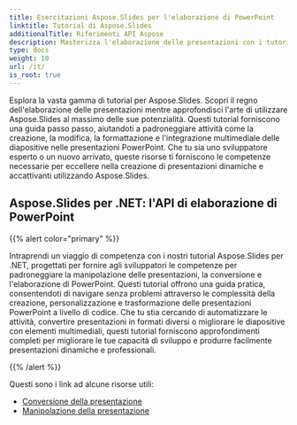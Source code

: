```yaml
---
title: Esercitazioni Aspose.Slides per l'elaborazione di PowerPoint
linktitle: Tutorial di Aspose.Slides
additionalTitle: Riferimenti API Aspose
description: Masterizza l'elaborazione delle presentazioni con i tutorial di Aspose.Slides. Crea, modifica e migliora le presentazioni PowerPoint in modo efficiente. Eccelle nella manipolazione dei contenuti dinamici.
type: docs
weight: 10
url: /it/
is_root: true
---
```

Esplora la vasta gamma di tutorial per Aspose.Slides. Scopri il regno dell'elaborazione delle presentazioni mentre approfondisci l'arte di utilizzare Aspose.Slides al massimo delle sue potenzialità. Questi tutorial forniscono una guida passo passo, aiutandoti a padroneggiare attività come la creazione, la modifica, la formattazione e l'integrazione multimediale delle diapositive nelle presentazioni PowerPoint. Che tu sia uno sviluppatore esperto o un nuovo arrivato, queste risorse ti forniscono le competenze necessarie per eccellere nella creazione di presentazioni dinamiche e accattivanti utilizzando Aspose.Slides.

## Aspose.Slides per .NET: l'API di elaborazione di PowerPoint
{{% alert color="primary" %}}

Intraprendi un viaggio di competenza con i nostri tutorial Aspose.Slides per .NET, progettati per fornire agli sviluppatori le competenze per padroneggiare la manipolazione delle presentazioni, la conversione e l'elaborazione di PowerPoint. Questi tutorial offrono una guida pratica, consentendoti di navigare senza problemi attraverso le complessità della creazione, personalizzazione e trasformazione delle presentazioni PowerPoint a livello di codice. Che tu stia cercando di automatizzare le attività, convertire presentazioni in formati diversi o migliorare le diapositive con elementi multimediali, questi tutorial forniscono approfondimenti completi per migliorare le tue capacità di sviluppo e produrre facilmente presentazioni dinamiche e professionali.

{{% /alert %}}

Questi sono i link ad alcune risorse utili:
- [Conversione della presentazione](./net/presentation-conversion/)
- [Manipolazione della presentazione](./net/presentation-manipulation/)